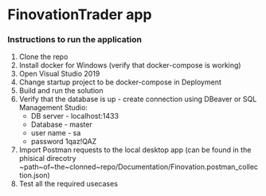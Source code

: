 # FinovationTrader app
### Instructions to run the application

1. Clone the repo
2. Install docker for Windows (verify that docker-compose is working)
3. Open Visual Studio 2019 
4. Change startup project to be docker-compose in Deployment 
5. Build and run the solution 
6. Verify that the database is up - create connection using DBeaver or SQL Management Studio:
    - DB server - localhost:1433
    - Database - master
    - user name - sa
    - password 1qaz!QAZ
7. Import Postman requests to the local desktop app (can be found in the phisical direcotry ~path~of~the~clonned~repo/Documentation/Finovation.postman_collection.json)
8. Test all the required usecases 